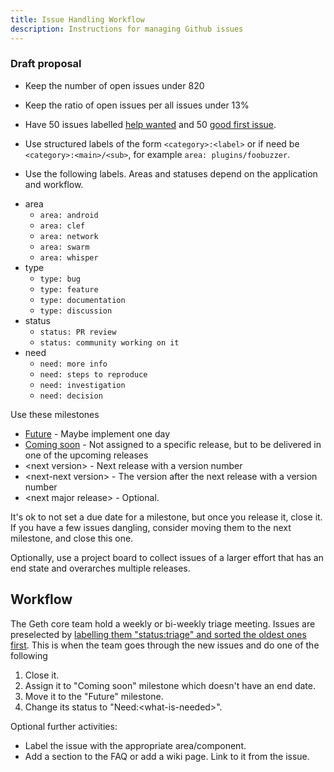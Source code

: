 ```yaml
---
title: Issue Handling Workflow
description: Instructions for managing Github issues
---
```


### Draft proposal

- Keep the number of open issues under 820

- Keep the ratio of open issues per all issues under 13%

- Have 50 issues labelled [help wanted](https://github.com/ethereum/go-ethereum/labels/help%20wanted) and 50 [good first issue](https://github.com/ethereum/go-ethereum/labels/good%20first%20issue).

- Use structured labels of the form `<category>:<label>` or if need be `<category>:<main>/<sub>`, for example `area: plugins/foobuzzer`.

- Use the following labels. Areas and statuses depend on the application and workflow.

* area
  - `area: android`
  - `area: clef`
  - `area: network`
  - `area: swarm`
  - `area: whisper`
* type
  - `type: bug`
  - `type: feature`
  - `type: documentation`
  - `type: discussion`
* status
  - `status: PR review`
  - `status: community working on it`
* need
  - `need: more info`
  - `need: steps to reproduce`
  - `need: investigation`
  - `need: decision`

Use these milestones

- [Future](https://github.com/ethereum/go-ethereum/milestone/80) - Maybe implement one day
- [Coming soon](https://github.com/ethereum/go-ethereum/milestone/81) - Not assigned to a specific release, but to be delivered in one of the upcoming releases
- \<next version\> - Next release with a version number
- \<next-next version\> - The version after the next release with a version number
- \<next major release\> - Optional.

It's ok to not set a due date for a milestone, but once you release it, close it. If you have a few issues dangling, consider moving them to the next milestone, and close this one.

Optionally, use a project board to collect issues of a larger effort that has an end state and overarches multiple releases.

## Workflow

The Geth core team hold a weekly or bi-weekly triage meeting. Issues are preselected by [labelling them "status:triage" and sorted the oldest ones first](https://github.com/ethereum/go-ethereum/issues?q=is%3Aopen+is%3Aissue+label%3Astatus%3Atriage+sort%3Acreated-asc). This is when the team goes through the new issues and do one of the following

1. Close it.
2. Assign it to "Coming soon" milestone which doesn't have an end date.
3. Move it to the "Future" milestone.
4. Change its status to "Need:\<what-is-needed\>".

Optional further activities:

- Label the issue with the appropriate area/component.
- Add a section to the FAQ or add a wiki page. Link to it from the issue.
